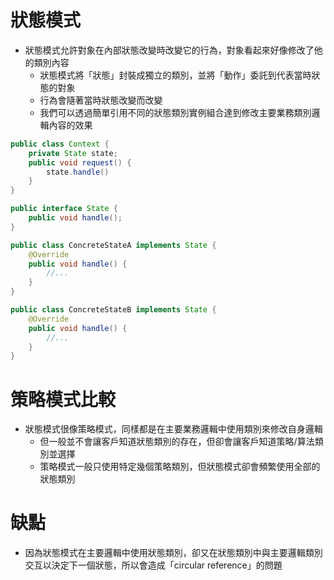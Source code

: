 # 狀態模式


- 狀態模式允許對象在內部狀態改變時改變它的行為，對象看起來好像修改了他的類別內容
    - 狀態模式將「狀態」封裝成獨立的類別，並將「動作」委託到代表當時狀態的對象
    - 行為會隨著當時狀態改變而改變
    - 我們可以透過簡單引用不同的狀態類別實例組合達到修改主要業務類別邏輯內容的效果

```java
public class Context {
    private State state;
    public void request() {
        state.handle()
    }
}

public interface State {
    public void handle();
}

public class ConcreteStateA implements State {
    @Override
    public void handle() {
        //...
    }
}

public class ConcreteStateB implements State {
    @Override
    public void handle() {
        //...
    }
}

```

# 策略模式比較

- 狀態模式很像策略模式，同樣都是在主要業務邏輯中使用類別來修改自身邏輯
    - 但一般並不會讓客戶知道狀態類別的存在，但卻會讓客戶知道策略/算法類別並選擇
    - 策略模式一般只使用特定幾個策略類別，但狀態模式卻會頻繁使用全部的狀態類別

# 缺點

- 因為狀態模式在主要邏輯中使用狀態類別，卻又在狀態類別中與主要邏輯類別交互以決定下一個狀態，所以會造成「circular reference」的問題




